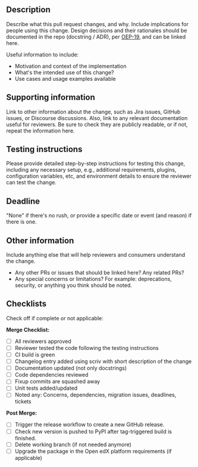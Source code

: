 <!--

Please give your pull request a short but descriptive title.
Use conventional commits to separate and summarize commits logically:
https://open-edx-proposals.readthedocs.io/en/latest/oep-0051-bp-conventional-commits.html

Use this template as a guide. Omit sections that don't apply.
You may link to information rather than copy it, but only if the link is publicly readable.
If the linked information must be private (because it contains secrets), clearly label the link as private.

Fore more details on the Hooks Extension Framework contribution process, see:

https://docs.openedx.org/en/latest/developers/concepts/hooks_extension_framework.html

-->

## Description

Describe what this pull request changes, and why. Include implications for people using this change.
Design decisions and their rationales should be documented in the repo (docstring / ADR), per
[OEP-19](https://open-edx-proposals.readthedocs.io/en/latest/oep-0019-bp-developer-documentation.html), and can be
linked here.

Useful information to include:

- Motivation and context of the implementation
- What's the intended use of this change?
- Use cases and usage examples available

## Supporting information

Link to other information about the change, such as Jira issues, GitHub issues, or Discourse discussions. Also, link to any relevant documentation useful for reviewers.
Be sure to check they are publicly readable, or if not, repeat the information here.

## Testing instructions

Please provide detailed step-by-step instructions for testing this change, including any necessary setup, e.g., additional requirements, plugins, configuration variables, etc, and environment details to ensure the reviewer can test the change.

## Deadline

"None" if there's no rush, or provide a specific date or event (and reason) if there is one.

## Other information

Include anything else that will help reviewers and consumers understand the change.

- Any other PRs or issues that should be linked here? Any related PRs?
- Any special concerns or limitations? For example: deprecations, security, or anything you think should be noted.

## Checklists

Check off if complete *or* not applicable:

**Merge Checklist:**
- [ ] All reviewers approved
- [ ] Reviewer tested the code following the testing instructions
- [ ] CI build is green
- [ ] Changelog entry added using scriv with short description of the change
- [ ] Documentation updated (not only docstrings)
- [ ] Code dependencies reviewed
- [ ] Fixup commits are squashed away
- [ ] Unit tests added/updated
- [ ] Noted any: Concerns, dependencies, migration issues, deadlines, tickets

**Post Merge:**
- [ ] Trigger the release workflow to create a new GitHub release.
- [ ] Check new version is pushed to PyPI after tag-triggered build is finished.
- [ ] Delete working branch (if not needed anymore)
- [ ] Upgrade the package in the Open edX platform requirements (if applicable)
